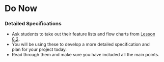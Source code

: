 # Do Now

### Detailed Specifications
* Ask students to take out their feature lists and flow charts from [Lesson 8.2](../02_lesson/lesson.md). 
* You will be using these to develop a more detailed specification and plan for your project today. 
* Read through them and make sure you have included all the main points. 
